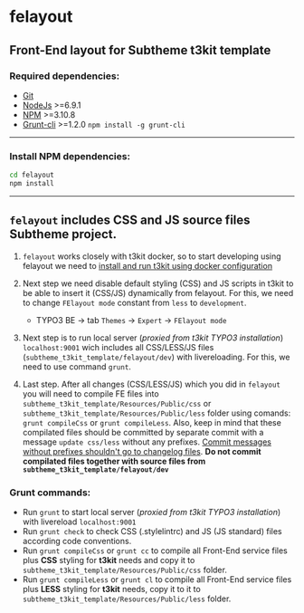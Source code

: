 # felayout

## Front-End layout for Subtheme t3kit template

### Required dependencies:

- [Git](https://git-scm.com/)
- [NodeJs](http://nodejs.org/) >=6.9.1
- [NPM](https://github.com/npm/npm) >=3.10.8
- [Grunt-cli](http://gruntjs.com/) >=1.2.0 `npm install -g grunt-cli`

***

### Install NPM dependencies:

```bash
cd felayout
npm install
```

***

## `felayout` includes CSS and JS source files Subtheme project.

1. `felayout` works closely with t3kit docker, so to start developing using felayout we need to [install and run t3kit using docker configuration](https://github.com/t3kit/t3kit#development)


2. Next step we need disable default styling (CSS) and JS scripts in t3kit to be able to insert it (CSS/JS) dynamically from felayout. For this, we need to change `FElayout mode` constant from `less` to `development`.
   * TYPO3 BE -> tab `Themes` -> `Expert` -> `FElayout mode`

3. Next step is to run local server (_proxied from t3kit TYPO3 installation_) `localhost:9001` wich includes all CSS/LESS/JS files (`subtheme_t3kit_template/felayout/dev`) with livereloading. For this, we need to use command `grunt`.

4. Last step. After all changes (CSS/LESS/JS) which you did in `felayout` you will need to compile FE files into `subtheme_t3kit_template/Resources/Public/css` or `subtheme_t3kit_template/Resources/Public/less` folder using comands: `grunt compileCss` or `grunt compileLess`. Also, keep in mind that these compilated files should be committed by separate commit with a message `update css/less` without any prefixes. [Commit messages without prefixes shouldn't go to changelog files](https://github.com/t3kit/t3kit/blob/master/CONTRIBUTING.md#labels). **Do not commit compilated files together with source files from `subtheme_t3kit_template/felayout/dev`**



### Grunt commands:

- Run `grunt` to start local server (_proxied from t3kit TYPO3 installation_) with livereload `localhost:9001`
- Run `grunt check` to check CSS (.stylelintrc) and JS (JS standard) files according code conventions.
- Run `grunt compileCss` or `grunt cc` to compile all Front-End service files plus **CSS** styling for **t3kit** needs and copy it to `subtheme_t3kit_template/Resources/Public/css` folder.
- Run `grunt compileLess` or `grunt cl` to compile all Front-End service files plus **LESS** styling for **t3kit** needs, copy it to it to `subtheme_t3kit_template/Resources/Public/less` folder.
